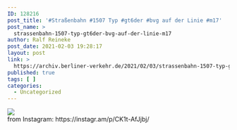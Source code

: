 ```yaml
---
ID: 128216
post_title: '#Straßenbahn #1507 Typ #gt6der #bvg auf der Linie #m17'
post_name: >
  strassenbahn-1507-typ-gt6der-bvg-auf-der-linie-m17
author: Ralf Reineke
post_date: 2021-02-03 19:28:17
layout: post
link: >
  https://archiv.berliner-verkehr.de/2021/02/03/strassenbahn-1507-typ-gt6der-bvg-auf-der-linie-m17/
published: true
tags: [ ]
categories:
  - Uncategorized
---
```

<div><img src='https://scontent-iad3-1.cdninstagram.com/v/t51.29350-15/145208226_411540643457612_2917276159319106517_n.jpg?_nc_cat=110&ccb=2&_nc_sid=8ae9d6&_nc_ohc=_vbiFWwUq04AX9HLIOP&_nc_ht=scontent-iad3-1.cdninstagram.com&oh=62bc38d898bbaccd6524380a5a7cc28e&oe=603EB00D' style='max-width:600px;' /><br/><div>from Instagram: https://instagr.am/p/CK1t-AfJjbj/</div></div>